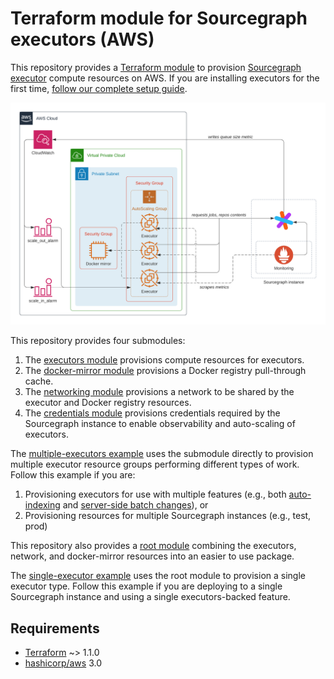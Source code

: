 # Terraform module for Sourcegraph executors (AWS)

This repository provides a [Terraform module](https://learn.hashicorp.com/tutorials/terraform/module-use?in=terraform/modules) to provision [Sourcegraph executor](https://docs.sourcegraph.com/admin/executors) compute resources on AWS. If you are installing executors for the first time, [follow our complete setup guide](https://docs.sourcegraph.com/admin/deploy_executors).

![Infrastructure overview](https://raw.githubusercontent.com/sourcegraph/terraform-aws-executors/master/images/infrastructure.png)

This repository provides four submodules:

1. The [executors module](https://registry.terraform.io/modules/sourcegraph/executors/aws/0.0.27/submodules/executors) provisions compute resources for executors.
1. The [docker-mirror module](https://registry.terraform.io/modules/sourcegraph/executors/aws/0.0.27/submodules/docker-mirror) provisions a Docker registry pull-through cache.
1. The [networking module](https://registry.terraform.io/modules/sourcegraph/executors/aws/0.0.27/submodules/networking) provisions a network to be shared by the executor and Docker registry resources.
1. The [credentials module](https://registry.terraform.io/modules/sourcegraph/executors/aws/0.0.27/submodules/credentials) provisions credentials required by the Sourcegraph instance to enable observability and auto-scaling of executors.

The [multiple-executors example](https://github.com/sourcegraph/terraform-aws-executors/blob/v0.0.27/examples/multiple-executors) uses the submodule directly to provision multiple executor resource groups performing different types of work. Follow this example if you are:

1. Provisioning executors for use with multiple features (e.g., both [auto-indexing](https://docs.sourcegraph.com/code_intelligence/explanations/auto_indexing) and [server-side batch changes](https://docs.sourcegraph.com/batch_changes/explanations/server_side)), or
1. Provisioning resources for multiple Sourcegraph instances (e.g., test, prod)

This repository also provides a [root module](https://registry.terraform.io/modules/sourcegraph/executors/aws/0.0.27) combining the executors, network, and docker-mirror resources into an easier to use package.

The [single-executor example](https://github.com/sourcegraph/terraform-aws-executors/blob/v0.0.27/examples/single-executor) uses the root module to provision a single executor type. Follow this example if you are deploying to a single Sourcegraph instance and using a single executors-backed feature.

## Requirements

- [Terraform](https://www.terraform.io/) ~> 1.1.0
- [hashicorp/aws](https://registry.terraform.io/providers/hashicorp/aws/3.0.0) 3.0
